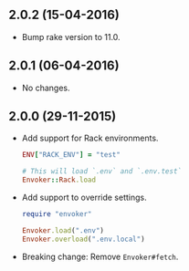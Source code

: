 2.0.2 (15-04-2016)
------------------

- Bump rake version to 11.0.

2.0.1 (06-04-2016)
------------------

- No changes.

2.0.0 (29-11-2015)
------------------

- Add support for Rack environments.

  ```ruby
  ENV["RACK_ENV"] = "test"

  # This will load `.env` and `.env.test`
  Envoker::Rack.load
  ```

- Add support to override settings.

  ```ruby
  require "envoker"

  Envoker.load(".env")
  Envoker.overload(".env.local")
  ```

- Breaking change: Remove `Envoker#fetch`.
